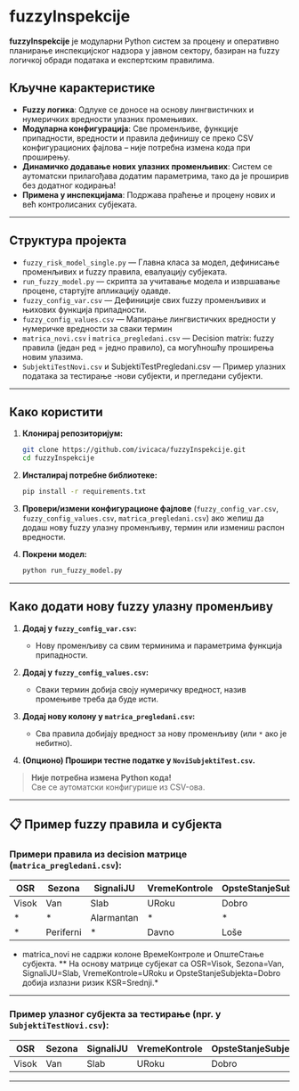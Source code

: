 # fuzzyInspekcije

**fuzzyInspekcije** је модуларни Python систем за процену и оперативно планирање инспекцијског надзора у јавном сектору, базиран на fuzzy логичкој обради података и експертским правилима.


## Кључне карактеристике

- **Fuzzy логика**: Одлуке се доносе на основу лингвистичких и нумеричких вредности улазних промењивих.
- **Модуларна конфигурација**: Све променљиве, функције припадности, вредности и правила дефинишу се преко CSV конфигурационих фајлова – није потребна измена кода при проширењу.
- **Динамичко додавање нових улазних променљивих**: Систем се аутоматски прилагођава додатим параметрима, тако да је проширив без додатног кодирања!
- **Примена у инспекцијама**: Подржава праћење и процену нових и већ контролисаних субјеката.

---

## Структура пројекта

- `fuzzy_risk_model_single.py` — Главна класа за модел, дефинисање променљивих и fuzzy правила, евалуацију субјеката.
- `run_fuzzy_model.py` — скрипта за учитавање модела и извршавање процене, стартујте апликацију одавде.
- `fuzzy_config_var.csv` — Дефиниције свих fuzzy променљивих и њихових функција припадности.
- `fuzzy_config_values.csv` — Мапирање лингвистичких вредности у нумеричке вредности за сваки термин
- `matrica_novi.csv` i `matrica_pregledani.csv` — Decision matrix: fuzzy правила (један ред = једно правило), са могућношћу проширења новим улазима.
- `SubjektiTestNovi.csv` и SubjektiTestPregledani.csv — Пример улазних података за тестирање -нови субјекти, и прегледани субјекти. 

---

## Како користити

1. **Клонирај репозиторијум:**
    ```bash
    git clone https://github.com/ivicaca/fuzzyInspekcije.git
    cd fuzzyInspekcije
    ```

2. **Инсталирај потребне библиотеке:**
    ```bash
    pip install -r requirements.txt
    ```

3. **Провери/измени конфигурационе фајлове** (`fuzzy_config_var.csv`, `fuzzy_config_values.csv`, `matrica_pregledani.csv`) ако желиш да додаш нову fuzzy улазну променљиву, термин или измениш распон вредности.

4. **Покрени модел:**
    ```bash
    python run_fuzzy_model.py
    ```

---

## **Како додати нову fuzzy улазну променљиву**

1. **Додај у `fuzzy_config_var.csv`:**
    - Нову променљиву са свим терминима и параметрима функција припадности.

2. **Додај у `fuzzy_config_values.csv`:**
    - Сваки термин добија своју нумеричку вредност, назив промењиве треба да буде исти.

3. **Додај нову колону у `matrica_pregledani.csv`:**
    - Сва правила добијају вредност за нову променљиву (или `*` ако је небитно).

4. **(Опционо) Прошири тестне податке у `NoviSubjektiTest.csv`.**

> **Није потребна измена Python кода!**  
> Све се аутоматски конфигурише из CSV-ова.

---

## 📋 Пример fuzzy правила и субјекта


### Примери правила из decision матрице (`matrica_pregledani.csv`):

| OSR   | Sezona | SignaliJU | VremeKontrole | OpsteStanjeSubjekta | OpisKSR   |
|-------|--------|-----------|---------------|---------------------|-----------|
| Visok | Van    | Slab      | URoku         | Dobro               | Srednji   |
| *     | *      | Alarmantan| *             | *                   | Kritičan  |
| *     | Periferni | *       | Davno        | Loše                | Visok     |


* matrica_novi не садржи колоне ВремеКонтроле и ОпштеСтање субјекта. 
** На основу матрице субјекат са OSR=Visok, Sezona=Van, SignaliJU=Slab, VremeKontrole=URoku и OpsteStanjeSubjekta=Dobro добија излазни ризик KSR=Srednji.*

---

### Пример улазног субјекта за тестирање (npr. у `SubjektiTestNovi.csv`):

| OSR   | Sezona | SignaliJU | VremeKontrole | OpsteStanjeSubjekta |
|-------|--------|-----------|---------------|---------------------|
| Visok | Van    | Slab      | URoku         | Dobro               |




---
